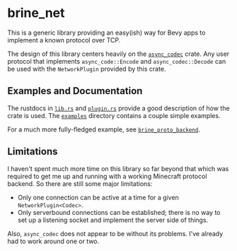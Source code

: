 # brine_net

This is a generic library providing an easy(ish) way for Bevy apps to implement
a known protocol over TCP.

The design of this library centers heavily on the
[`async_codec`](https://docs.rs/async-codec/latest/async_codec/) crate. Any
user protocol that implements `async_code::Encode` and `async_codec::Decode`
can be used with the `NetworkPlugin` provided by this crate.

## Examples and Documentation

The rustdocs in [`lib.rs`](src/lib.rs) and [`plugin.rs`](src/plugin.rs) provide
a good description of how the crate is used. The [`examples`](examples/)
directory contains a couple simple examples.

For a much more fully-fledged example, see
[`brine_proto_backend`](../brine_proto_backend/src/backend_stevenarella/codec.rs).

## Limitations

I haven't spent much more time on this library so far beyond that which was
required to get me up and running with a working Minecraft protocol backend. So
there are still some major limitations:

* Only one connection can be active at a time for a given
  `NetworkPlugin<Codec>`.
* Only serverbound connections can be established; there is no way to set up a
  listening socket and implement the server side of things.

Also, `async_codec` does not appear to be without its problems. I've already had
to work around one or two.